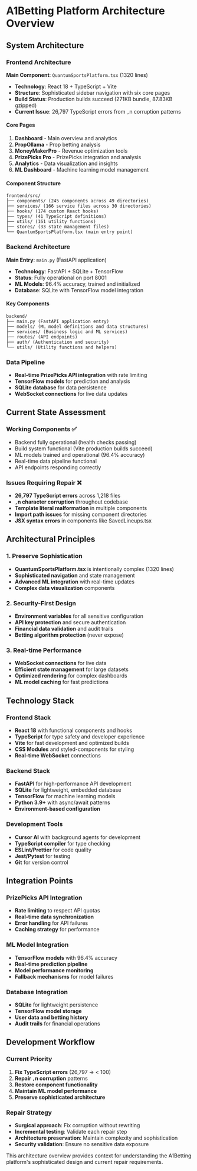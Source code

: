 # A1Betting Platform Architecture Overview

## System Architecture

### Frontend Architecture
**Main Component**: `QuantumSportsPlatform.tsx` (1320 lines)
- **Technology**: React 18 + TypeScript + Vite
- **Structure**: Sophisticated sidebar navigation with six core pages
- **Build Status**: Production builds succeed (271KB bundle, 87.83KB gzipped)
- **Current Issue**: 26,797 TypeScript errors from `,`n corruption patterns

#### Core Pages
1. **Dashboard** - Main overview and analytics
2. **PropOllama** - Prop betting analysis
3. **MoneyMakerPro** - Revenue optimization tools
4. **PrizePicks Pro** - PrizePicks integration and analysis
5. **Analytics** - Data visualization and insights
6. **ML Dashboard** - Machine learning model management

#### Component Structure
```
frontend/src/
├── components/ (245 components across 49 directories)
├── services/ (166 service files across 30 directories)
├── hooks/ (174 custom React hooks)
├── types/ (41 TypeScript definitions)
├── utils/ (161 utility functions)
├── stores/ (33 state management files)
└── QuantumSportsPlatform.tsx (main entry point)
```

### Backend Architecture
**Main Entry**: `main.py` (FastAPI application)
- **Technology**: FastAPI + SQLite + TensorFlow
- **Status**: Fully operational on port 8001
- **ML Models**: 96.4% accuracy, trained and initialized
- **Database**: SQLite with TensorFlow model integration

#### Key Components
```
backend/
├── main.py (FastAPI application entry)
├── models/ (ML model definitions and data structures)
├── services/ (Business logic and ML services)
├── routes/ (API endpoints)
├── auth/ (Authentication and security)
└── utils/ (Utility functions and helpers)
```

### Data Pipeline
- **Real-time PrizePicks API integration** with rate limiting
- **TensorFlow models** for prediction and analysis
- **SQLite database** for data persistence
- **WebSocket connections** for live data updates

## Current State Assessment

### Working Components ✅
- Backend fully operational (health checks passing)
- Build system functional (Vite production builds succeed)
- ML models trained and operational (96.4% accuracy)
- Real-time data pipeline functional
- API endpoints responding correctly

### Issues Requiring Repair ❌
- **26,797 TypeScript errors** across 1,218 files
- **`,`n character corruption** throughout codebase
- **Template literal malformation** in multiple components
- **Import path issues** for missing component directories
- **JSX syntax errors** in components like SavedLineups.tsx

## Architectural Principles

### 1. Preserve Sophistication
- **QuantumSportsPlatform.tsx** is intentionally complex (1320 lines)
- **Sophisticated navigation** and state management
- **Advanced ML integration** with real-time updates
- **Complex data visualization** components

### 2. Security-First Design
- **Environment variables** for all sensitive configuration
- **API key protection** and secure authentication
- **Financial data validation** and audit trails
- **Betting algorithm protection** (never expose)

### 3. Real-time Performance
- **WebSocket connections** for live data
- **Efficient state management** for large datasets
- **Optimized rendering** for complex dashboards
- **ML model caching** for fast predictions

## Technology Stack

### Frontend Stack
- **React 18** with functional components and hooks
- **TypeScript** for type safety and developer experience
- **Vite** for fast development and optimized builds
- **CSS Modules** and styled-components for styling
- **Real-time WebSocket** connections

### Backend Stack
- **FastAPI** for high-performance API development
- **SQLite** for lightweight, embedded database
- **TensorFlow** for machine learning models
- **Python 3.9+** with async/await patterns
- **Environment-based configuration**

### Development Tools
- **Cursor AI** with background agents for development
- **TypeScript compiler** for type checking
- **ESLint/Prettier** for code quality
- **Jest/Pytest** for testing
- **Git** for version control

## Integration Points

### PrizePicks API Integration
- **Rate limiting** to respect API quotas
- **Real-time data synchronization**
- **Error handling** for API failures
- **Caching strategy** for performance

### ML Model Integration
- **TensorFlow models** with 96.4% accuracy
- **Real-time prediction pipeline**
- **Model performance monitoring**
- **Fallback mechanisms** for model failures

### Database Integration
- **SQLite** for lightweight persistence
- **TensorFlow model storage**
- **User data and betting history**
- **Audit trails** for financial operations

## Development Workflow

### Current Priority
1. **Fix TypeScript errors** (26,797 → < 100)
2. **Repair `,`n corruption** patterns
3. **Restore component functionality**
4. **Maintain ML model performance**
5. **Preserve sophisticated architecture**

### Repair Strategy
- **Surgical approach**: Fix corruption without rewriting
- **Incremental testing**: Validate each repair step
- **Architecture preservation**: Maintain complexity and sophistication
- **Security validation**: Ensure no sensitive data exposure

This architecture overview provides context for understanding the A1Betting platform's sophisticated design and current repair requirements. 